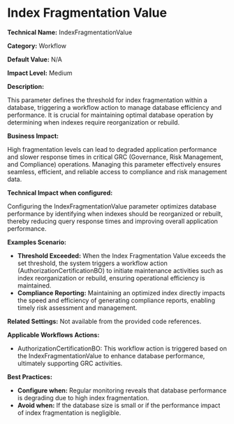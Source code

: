 # Index Fragmentation Value

**Technical Name:** IndexFragmentationValue

**Category:** Workflow

**Default Value:** N/A

**Impact Level:** Medium

**Description:**

This parameter defines the threshold for index fragmentation within a database, triggering a workflow action to manage database efficiency and performance. It is crucial for maintaining optimal database operation by determining when indexes require reorganization or rebuild.

**Business Impact:**

High fragmentation levels can lead to degraded application performance and slower response times in critical GRC (Governance, Risk Management, and Compliance) operations. Managing this parameter effectively ensures seamless, efficient, and reliable access to compliance and risk management data.

**Technical Impact when configured:**

Configuring the IndexFragmentationValue parameter optimizes database performance by identifying when indexes should be reorganized or rebuilt, thereby reducing query response times and improving overall application performance.

**Examples Scenario:**

- **Threshold Exceeded:** When the Index Fragmentation Value exceeds the set threshold, the system triggers a workflow action (AuthorizationCertificationBO) to initiate maintenance activities such as index reorganization or rebuild, ensuring operational efficiency is maintained.
- **Compliance Reporting:** Maintaining an optimized index directly impacts the speed and efficiency of generating compliance reports, enabling timely risk assessment and management.

**Related Settings:** Not available from the provided code references.

**Applicable Workflows Actions:** 

- AuthorizationCertificationBO: This workflow action is triggered based on the IndexFragmentationValue to enhance database performance, ultimately supporting GRC activities.

**Best Practices:** 

- **Configure when:** Regular monitoring reveals that database performance is degrading due to high index fragmentation. 
- **Avoid when:** If the database size is small or if the performance impact of index fragmentation is negligible.